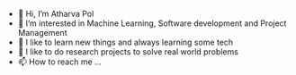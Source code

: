 - 👋 Hi, I’m Atharva Pol
- 👀 I’m interested in Machine Learning, Software development and Project Management
- 🌱 I like to learn new things and always learning some tech  
- 💞️ I like to do research projects to solve real world problems
- 📫 How to reach me ...

<!---
atharvapol/atharvapol is a ✨ special ✨ repository because its `README.md` (this file) appears on your GitHub profile.
You can click the Preview link to take a look at your changes.
--->

